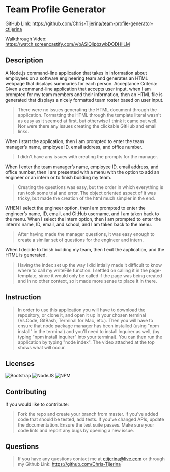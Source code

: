 # Team Profile Generator
GitHub Link: https://github.com/Chris-Tijerina/team-profile-generator-ctijerina

Walkthrough Video: https://watch.screencastify.com/v/bASlQlipbzwbDODHIlLM 

## Description
A Node.js command-line application that takes in information about employees on a software engineering team and generates an HTML webpage that displays summaries for each person.
Acceptance Criteria: 
Given a command-line application that accepts user input, when I am prompted for my team members and their information, then an HTML file is generated that displays a nicely formatted team roster based on user input.

> There were no issues generating the HTML document through the application. Formatting the HTML through the template literal wasn't as easy as it seemed at first, but otherwise I think it came out well. Nor were there any issues creating the clickable GitHub and email links. 

When I start the application, then I am prompted to enter the team manager’s name, employee ID, email address, and office number. 

> I didn't have any issues with creating the prompts for the manager. 

When I enter the team manager’s name, employee ID, email address, and office number, then I am presented with a menu with the option to add an engineer or an intern or to finish building my team. 

> Creating the questions was easy, but the order in which everything is run took some trial and error. The object oriented aspect of it was tricky, but made the creation of the html much simpler in the end. 

WHEN I select the engineer option, thenI am prompted to enter the engineer’s name, ID, email, and GitHub username, and I am taken back to the menu. When I select the intern option, then I am prompted to enter the intern’s name, ID, email, and school, and I am taken back to the menu. 

> After having made the manager questions, it was easy enough to create a similar set of questions for the engineer and intern.

When I decide to finish building my team, then I exit the application, and the HTML is generated. 

> Having the index set up the way I did intially made it difficult to know where to call my writeFile function. I settled on calling it in the page-template, since it would only be called if the page was being created and in no other context, so it made more sense to place it in there. 

## Instruction 

> In order to use this application you will have to download the repository, or clone it, and open it up in your chosen terminal (Vs.Code, GitBash, Terminal for Mac, etc.). Then you will have to ensure that node package manager has been installed (using "npm install" in the terminal) and you'll need to install Inquirer as well, (by typing "npm install inquirer" into your terminal). You can then run the application by typing "node index". The video attached at the top shows what will occur.

## Licenses
![Bootstrap](https://img.shields.io/badge/bootstrap-%23563D7C.svg?style=for-the-badge&logo=bootstrap&logoColor=white)
![NodeJS](https://img.shields.io/badge/node.js-6DA55F?style=for-the-badge&logo=node.js&logoColor=white)
![NPM](https://img.shields.io/badge/NPM-%23000000.svg?style=for-the-badge&logo=npm&logoColor=white)

## Contributing
If you would like to contribute: 

> Fork the repo and create your branch from master. If you've added code that should be tested, add tests. If you've changed APIs, update the documentation. Ensure the test suite passes. Make sure your code lints and report any bugs by opening a new issue. 

## Questions

> If you have any questions contact me at ctijerina@live.com or through my Github Link: https://github.com/Chris-Tijerina